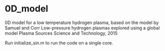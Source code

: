 # 0D_model
0D model for a low temperature hydrogen plasma, based on the model by Samuel and Corr
Low-pressure hydrogen plasmas explored using a global model
Plasma Sources Science and Technology, 2015

Run initialize_sin.m to run the code on a single core.
